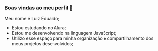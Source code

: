 ### Boas vindas ao meu perfil 👼

Meu nome é Luiz Eduardo;

- Estou estudando no Alura;
- Estou me desenvolvendo na linguagem JavaScript;
- Utilizo esse espaço para minha organização e compartilhamento dos meus projetos desenvolvidos;


